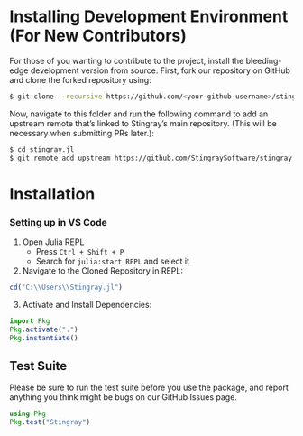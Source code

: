 # Installing Development Environment (For New Contributors)

For those of you wanting to contribute to the project, install the bleeding-edge development version from source. First, fork our repository on GitHub and clone the forked repository using:

```sh
$ git clone --recursive https://github.com/<your-github-username>/stingray.jl.git
```

Now, navigate to this folder and run the following command to add an upstream remote that’s linked to Stingray’s main repository. (This will be necessary when submitting PRs later.):

```sh
$ cd stingray.jl
$ git remote add upstream https://github.com/StingraySoftware/stingray.jl.git
```

# Installation
### Setting up in VS Code

1. Open Julia REPL
   - Press `Ctrl + Shift + P`
   - Search for `julia:start REPL` and select it
2. Navigate to the Cloned Repository in REPL:

```julia
cd("C:\\Users\\Stingray.jl")
```

3. Activate and Install Dependencies:

```julia
import Pkg
Pkg.activate(".")
Pkg.instantiate()
```

## Test Suite

Please be sure to run the test suite before you use the package, and report anything you think might be bugs on our GitHub Issues page.

```julia
using Pkg
Pkg.test("Stingray")
```